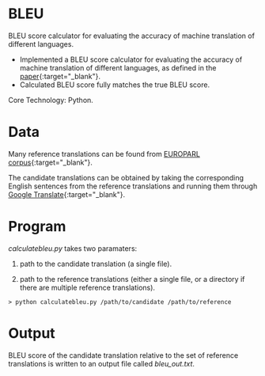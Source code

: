 # BLEU
BLEU score calculator for evaluating the accuracy of machine translation of different languages.

- Implemented a BLEU score calculator for evaluating the accuracy of machine translation of different languages, as defined in the [paper](http://www.aclweb.org/anthology/P02-1040.pdf){:target="_blank"}.
- Calculated BLEU score fully matches the true BLEU score.

Core Technology: Python.

# Data

Many reference translations can be found from [EUROPARL corpus](http://www.statmt.org/europarl/archives.html){:target="_blank"}.

The candidate translations can be obtained by taking the corresponding English sentences from the reference translations and running them through [Google Translate](https://translate.google.com/){:target="_blank"}.

# Program

*calculatebleu.py* takes two paramaters:

  1. path to the candidate translation (a single file).
  
  2. path to the reference translations (either a single file, or a directory if there are multiple reference translations).

```
> python calculatebleu.py /path/to/candidate /path/to/reference
```

# Output

BLEU score of the candidate translation relative to the set of reference translations is written to an output file called *bleu_out.txt*.
